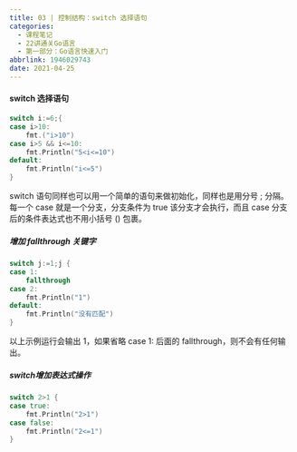 ```yaml
---
title: 03 | 控制结构：switch 选择语句
categories:
  - 课程笔记
  - 22讲通关Go语言
  - 第一部分：Go语言快速入门
abbrlink: 1946029743
date: 2021-04-25
---
```


#### switch 选择语句

```go
switch i:=6;{
case i>10:
    fmt.("i>10")
case i>5 && i<=10:
    fmt.Println("5<i<=10")
default:
    fmt.Println("i<=5")
}
```

switch 语句同样也可以用一个简单的语句来做初始化，同样也是用分号 ; 分隔。每一个 case 就是一个分支，分支条件为 true 该分支才会执行，而且 case 分支后的条件表达式也不用小括号 () 包裹。

##### 增加 fallthrough 关键字

```go
switch j:=1;j {
case 1:
    fallthrough
case 2:
    fmt.Println("1")
default:
    fmt.Println("没有匹配")
}
```

以上示例运行会输出 1，如果省略 case 1: 后面的 fallthrough，则不会有任何输出。

##### switch增加表达式操作

```go
switch 2>1 {
case true:
    fmt.Println("2>1")
case false:
    fmt.Println("2<=1")
}
```


